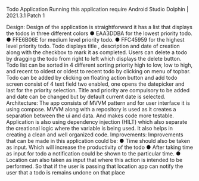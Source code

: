 
Todo Application
Running this application require Android Studio Dolphin | 2021.3.1 Patch 1 

Design:
Design of the application is straightforward it has a list that displays the todos in three
different colors
● EAA3DDBA for the lowest priority todo.
● FFE6B06E for medium level priority todo.
● FFC45959 for the highest level priority todo.
Todo displays title , description and date of creation along with the checkbox to mark it as completed. Users can delete a todo by dragging the todo from right to left which displays the delete button.
Todo list can be sorted in 4 different sorting priority high to low, low to high, and recent to oldest or oldest to recent todo by clicking on menu of topbar.
Todo can be added by clicking on floating action button and add todo screen consist of 4 text field two enabled, one opens the datepicker and last for the priority selection.
Title and priority are compulsory to be added and date can be changed but by default current date is selected.
Architecture:
The app consists of MVVM pattern and for user interface it is using compose.
MVVM along with a repository is used as it creates a separation between the ui and data. And makes code more testable.
Application is also using dependency injection (HILT) which also separate the creational logic where the variable is being used. It also helps in creating a clean and well organized code.
Improvements:
Improvements that can be made in this application could be:
● Time should also be taken as input. Which will increase the productivity of the todo
● After taking time as input for todo a notification could be shown to the particular time.
● Location can also taken as input that where this action is intended to be performed. So that if the user is passing that location app can notify the user that a todo is remains undone on that place
